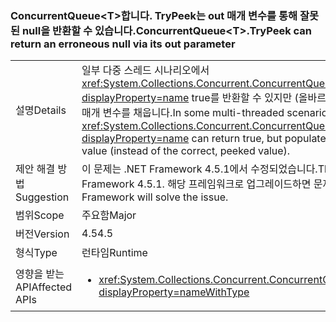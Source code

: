 ### <a name="concurrentqueuelttgttrypeek-can-return-an-erroneous-null-via-its-out-parameter"></a><span data-ttu-id="b48bb-101">ConcurrentQueue&lt;T&gt;합니다. TryPeek는 out 매개 변수를 통해 잘못 된 null을 반환할 수 있습니다.</span><span class="sxs-lookup"><span data-stu-id="b48bb-101">ConcurrentQueue&lt;T&gt;.TryPeek can return an erroneous null via its out parameter</span></span>

|   |   |
|---|---|
|<span data-ttu-id="b48bb-102">설명</span><span class="sxs-lookup"><span data-stu-id="b48bb-102">Details</span></span>|<span data-ttu-id="b48bb-103">일부 다중 스레드 시나리오에서 <xref:System.Collections.Concurrent.ConcurrentQueue%601.TryPeek(%600@)?displayProperty=name> true를 반환할 수 있지만 (올바르고 미리 본 값 대신) null 값으로 out 매개 변수를 채웁니다.</span><span class="sxs-lookup"><span data-stu-id="b48bb-103">In some multi-threaded scenarios, <xref:System.Collections.Concurrent.ConcurrentQueue%601.TryPeek(%600@)?displayProperty=name> can return true, but populate the out parameter with a null value (instead of the correct, peeked value).</span></span>|
|<span data-ttu-id="b48bb-104">제안 해결 방법</span><span class="sxs-lookup"><span data-stu-id="b48bb-104">Suggestion</span></span>|<span data-ttu-id="b48bb-105">이 문제는 .NET Framework 4.5.1에서 수정되었습니다.</span><span class="sxs-lookup"><span data-stu-id="b48bb-105">This issue is fixed in the .NET Framework 4.5.1.</span></span> <span data-ttu-id="b48bb-106">해당 프레임워크로 업그레이드하면 문제가 해결됩니다.</span><span class="sxs-lookup"><span data-stu-id="b48bb-106">Upgrading to that Framework will solve the issue.</span></span>|
|<span data-ttu-id="b48bb-107">범위</span><span class="sxs-lookup"><span data-stu-id="b48bb-107">Scope</span></span>|<span data-ttu-id="b48bb-108">주요함</span><span class="sxs-lookup"><span data-stu-id="b48bb-108">Major</span></span>|
|<span data-ttu-id="b48bb-109">버전</span><span class="sxs-lookup"><span data-stu-id="b48bb-109">Version</span></span>|<span data-ttu-id="b48bb-110">4.5</span><span class="sxs-lookup"><span data-stu-id="b48bb-110">4.5</span></span>|
|<span data-ttu-id="b48bb-111">형식</span><span class="sxs-lookup"><span data-stu-id="b48bb-111">Type</span></span>|<span data-ttu-id="b48bb-112">런타임</span><span class="sxs-lookup"><span data-stu-id="b48bb-112">Runtime</span></span>|
|<span data-ttu-id="b48bb-113">영향을 받는 API</span><span class="sxs-lookup"><span data-stu-id="b48bb-113">Affected APIs</span></span>|<ul><li><xref:System.Collections.Concurrent.ConcurrentQueue%601.TryPeek(%600@)?displayProperty=nameWithType></li></ul>|

